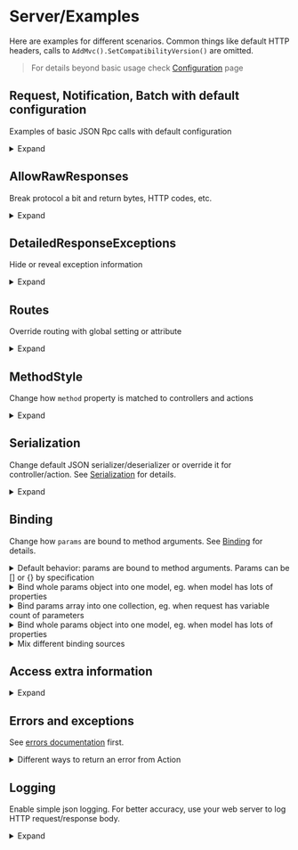 # Server/Examples

Here are examples for different scenarios. Common things like default HTTP headers, calls to `AddMvc().SetCompatibilityVersion()` are omitted.

> For details beyond basic usage check [Configuration](configuration) page

## Request, Notification, Batch with default configuration

Examples of basic JSON Rpc calls with default configuration
<details>
<summary>Expand</summary>

> `Startup.cs`
```cs
.AddJsonRpcServer()
```

> `EchoController.cs`
```cs
public class EchoController : JsonRpcController
{
    public string ToLower(string value)
    {
        return value.ToLower();
    }
}
```

<table>
<tr>
    <td>
        Request
    </td>
    <td>
        Response
    </td>
</tr>

<tr>

<td valign="top">

JSON Rpc Request
```http
POST /api/jsonrpc HTTP/1.1
Content-Type: application/json; charset=utf-8
```
```json
{
    "id": 1,
    "jsonrpc": "2.0",
    "method": "echo.to_lower",
    "params": {
        "value": "TEST"
    }
}
```

</td>
<td valign="top">

Normal response
```http
HTTP/1.1 200 OK
Content-Type: application/json; charset=utf-8
```
```json
{
    "id": 1,
    "jsonrpc": "2.0",
    "result": "test"
}
```

</td>
</tr>

<tr>

<td valign="top">

JSON Rpc Notification
```http
POST /api/jsonrpc HTTP/1.1
Content-Type: application/json; charset=utf-8
```
```json
{
    "jsonrpc": "2.0",
    "method": "echo.to_lower",
    "params": {
        "value": "TEST"
    }
}
```

</td>
<td valign="top">

No response content by specification
```http
HTTP/1.1 200 OK
Content-Length: 0
```

</td>
</tr>

<tr>

<td valign="top">

JSON Rpc Batch
```http
POST /api/jsonrpc HTTP/1.1
Content-Type: application/json; charset=utf-8
```
```json
[
    {
        "id": 1,
        "jsonrpc": "2.0",
        "method": "echo.to_lower",
        "params": {
            "value": "REQUEST WITH ID AS NUMBER"
        }
    },
    {
        "id": "abc",
        "jsonrpc": "2.0",
        "method": "echo.to_lower",
        "params": {
            "value": "REQUEST WITH ID AS STRING"
        }
    },
    {
        "id": null,
        "jsonrpc": "2.0",
        "method": "echo.to_lower",
        "params": {
            "value": "REQUEST WITH NULL ID"
        }
    },
    {
        "jsonrpc": "2.0",
        "method": "echo.to_lower",
        "params": {
            "value": "NOTIFICATION, NO RESPONSE EXPECTED"
        }
    }
]
```

</td>
<td valign="top">

Responses for all items, except for notifications
```http
HTTP/1.1 200 OK
Content-Type: application/json; charset=utf-8
```
```json
[
    {
        "id": 1,
        "jsonrpc": "2.0",
        "result": "request with id as number"
    },
    {
        "id": "abc",
        "jsonrpc": "2.0",
        "result": "request with id as string"
    },
    {
        "id": null,
        "jsonrpc": "2.0",
        "result": "request with null id"
    }
]
```

</td>
</tr>


</table>
</details>


## AllowRawResponses

Break protocol a bit and return bytes, HTTP codes, etc.
<details>
<summary>Expand</summary>

> `Startup.cs`
```cs
.AddJsonRpcServer(options => {
    options.AllowRawResponses = true;
});
```

> `DataController.cs`
```cs
public class DataController : JsonRpcController
{
    public ActionResult GetBytes(int count)
    {
        var bytes = Enumerable.Range(0, count).Select(x => (byte)x).ToArray();
        return new FileContentResult(bytes, "application/octet-stream");
    }

    public ActionResult Redirect(string url)
    {
        return RedirectPermanent(url);
    }
}
```

<table>
<tr>
    <td>
        Request
    </td>
    <td>
        Response
    </td>
</tr>

<tr>

<td valign="top">

GetBytes Request
```http
POST /api/jsonrpc HTTP/1.1
Content-Type: application/json; charset=utf-8
```
```json
{
    "id": 1,
    "jsonrpc": "2.0",
    "method": "data.get_bytes",
    "params": {
        "count": 100
    }
}
```

</td>
<td valign="top">

Unmodified bytes in response
```http
HTTP/1.1 200 OK
Content-Type: application/octet-stream
Content-Length: 100
```
```
�    

 !"#$%&'()*+,-./0123456789:;<=>?@ABCDEFGHIJKLMNOPQRSTUVWXYZ[\]^_`abc
```

</td>
</tr>

<tr>

<td valign="top">

Redirect Request
```http
POST /api/jsonrpc HTTP/1.1
Content-Type: application/json; charset=utf-8
```
```json
{
    "id": 1,
    "jsonrpc": "2.0",
    "method": "data.redirect_to",
    "params": {
        "url": "https://google.com"
    }
}
```

</td>
<td valign="top">

HTTP Redirect
```http
HTTP/1.1 301 Moved Permanently
Content-Length: 0
Location: https://google.com
```

</td>
</tr>

<tr>

<td valign="top">

JSON Rpc Batch
```http
POST /api/jsonrpc HTTP/1.1
Content-Type: application/json; charset=utf-8
```
```json
[
    {
        "id": 1,
        "jsonrpc": "2.0",
        "method": "data.get_bytes",
        "params": {
            "count": 100
        }
    }
]
```

</td>
<td valign="top">

JSON Rpc Error
```http
HTTP/1.1 200 OK
Content-Type: application/json; charset=utf-8
```
```json
[
    {
        "id": 1,
        "jsonrpc": "2.0",
        "error": {
            "code": -32001,
            "message": "Server error",
            "data": {
                "internal_http_code": null,
                "message": "Raw responses are not allowed by default and not supported in batches, check JsonRpcOptions",
                "details": null,
                "type": "Tochka.JsonRpc.Server.Exceptions.JsonRpcInternalException"
            }
        }
    }
]
```

</td>
</tr>


</table>
</details>


## DetailedResponseExceptions

Hide or reveal exception information
<details>
<summary>Expand</summary>

> `Startup.cs`
```cs
.AddJsonRpcServer(options => {
    options.DetailedResponseExceptions = /*true or false*/;
});
```

> `ErrorController.cs`
```cs
public class ErrorController : JsonRpcController
{
    public string Fail()
    {
        throw new NotImplementedException("not ready yet, come here later!");
    }
}
```

<table>
<tr>
    <td>
        Request
    </td>
    <td>
        Response
    </td>
</tr>

<tr>

<td valign="top">

Request
```http
POST /api/jsonrpc HTTP/1.1
Content-Type: application/json; charset=utf-8
```
```json
{
    "id": 1,
    "jsonrpc": "2.0",
    "method": "error.fail",
    "params": null
}
```

</td>
<td valign="top">

No details when `DetailedResponseExceptions` is **false**
```http
HTTP/1.1 200 OK
Content-Type: application/json; charset=utf-8
```
```json
{
    "id": 1,
    "jsonrpc": "2.0",
    "error": {
        "code": -32000,
        "message": "Server error",
        "data": {
            "internal_http_code": null,
            "message": "not ready yet, come here later!",
            "details": null,
            "type": "System.NotImplementedException"
        }
    }
}
```

</td>
</tr>

<tr>

<td valign="top">

Request
```http
POST /api/jsonrpc HTTP/1.1
Content-Type: application/json; charset=utf-8
```
```json
{
    "id": 1,
    "jsonrpc": "2.0",
    "method": "error.fail",
    "params": null
}
```

</td>
<td valign="top">

`ExceptionInfo` object when `DetailedResponseExceptions` is **true**
```http
HTTP/1.1 200 OK
Content-Type: application/json; charset=utf-8
```
```json
{
    "id": 1,
    "jsonrpc": "2.0",
    "error": {
        "code": -32000,
        "message": "Server error",
        "data": {
            "internal_http_code": null,
            "message": "not ready yet, come here later!",
            "details": "System.NotImplementedException: not ready yet, come here later!\r\n   at WebApplication1.Controllers.ErrorController.Fail() in C:\\Users\\rast\\source\\repos\\WebApplication1\\WebApplication1\\Controllers\\ValuesController.cs:line 73\r\n   at lambda_method(Closure , Object , Object[] )\r\n   at Microsoft.AspNetCore.Mvc.Internal.ActionMethodExecutor.SyncObjectResultExecutor.Execute(IActionResultTypeMapper mapper, ObjectMethodExecutor executor, Object controller, Object[] arguments)\r\n   at Microsoft.AspNetCore.Mvc.Internal.ControllerActionInvoker.InvokeActionMethodAsync()\r\n   at Microsoft.AspNetCore.Mvc.Internal.ControllerActionInvoker.InvokeNextActionFilterAsync()\r\n   at Microsoft.AspNetCore.Mvc.Internal.ControllerActionInvoker.Rethrow(ActionExecutedContext context)\r\n   at Microsoft.AspNetCore.Mvc.Internal.ControllerActionInvoker.Next(State& next, Scope& scope, Object& state, Boolean& isCompleted)\r\n   at Microsoft.AspNetCore.Mvc.Internal.ControllerActionInvoker.InvokeInnerFilterAsync()\r\n   at Microsoft.AspNetCore.Mvc.Internal.ResourceInvoker.InvokeNextResourceFilter()\r\n   at Microsoft.AspNetCore.Mvc.Internal.ResourceInvoker.Rethrow(ResourceExecutedContext context)\r\n   at Microsoft.AspNetCore.Mvc.Internal.ResourceInvoker.Next(State& next, Scope& scope, Object& state, Boolean& isCompleted)\r\n   at Microsoft.AspNetCore.Mvc.Internal.ResourceInvoker.InvokeFilterPipelineAsync()\r\n   at Microsoft.AspNetCore.Mvc.Internal.ResourceInvoker.InvokeAsync()\r\n   at Microsoft.AspNetCore.Routing.EndpointMiddleware.Invoke(HttpContext httpContext)\r\n   at Microsoft.AspNetCore.Routing.EndpointRoutingMiddleware.Invoke(HttpContext httpContext)\r\n   at Tochka.JsonRpc.Server.Services.RequestHandler.SafeNext(IUntypedCall call, HandlingContext context, Boolean allowRawResponses)",
            "type": "System.NotImplementedException"
        }
    }
}
```

</td>
</tr>


</table>
</details>


## Routes

Override routing with global setting or attribute
<details>
<summary>Expand</summary>

Change default route and override it with custom route in controller or action
> `Startup.cs`
```cs
.AddJsonRpcServer(options => {
    options.DefaultMethodOptions.Route = "/public_api";
});
```

> `UsersController.cs`
```cs
/*[Route] override is also possible here*/
public class UsersController : JsonRpcController
{
    public List<string> GetNames()
    {
        return new List<string> { "Alice", "Bob" };
    }

    [Route("/admin_api")]
    public Guid Create(string name)
    {
        // add user to DB and return ID
        return Guid.NewGuid();
    }
}
```

<table>
<tr>
    <td>
        Request
    </td>
    <td>
        Response
    </td>
</tr>

<tr>

<td valign="top">

Request to GetNames at default route
```http
POST /public_api HTTP/1.1
Content-Type: application/json; charset=utf-8
```
```json
{
    "id": 1,
    "jsonrpc": "2.0",
    "method": "users.get_names",
    "params": null
}
```

</td>
<td valign="top">

Normal response
```http
HTTP/1.1 200 OK
Content-Type: application/json; charset=utf-8
```
```json
{
    "id": 1,
    "jsonrpc": "2.0",
    "result": [
        "Alice",
        "Bob"
    ]
}
```

</td>
</tr>

<tr>

<td valign="top">

Request to Create at default route 
```http
POST /public_api HTTP/1.1
Content-Type: application/json; charset=utf-8
```
```json
{
    "id": 1,
    "jsonrpc": "2.0",
    "method": "users.create",
    "params": {
        "name": "Charlie"
    }
}
```

</td>
<td valign="top">

Error response
```http
HTTP/1.1 200 OK
Content-Type: application/json; charset=utf-8
```
```json
{
    "id": 1,
    "jsonrpc": "2.0",
    "error": {
        "code": -32601,
        "message": "Method not found",
        "data": null
    }
}
```

</td>
</tr>

<tr>

<td valign="top">

Request to Create at overridden route 
```http
POST /admin_api HTTP/1.1
Content-Type: application/json; charset=utf-8
```
```json
{
    "id": 1,
    "jsonrpc": "2.0",
    "method": "users.create",
    "params": {
        "name": "Charlie"
    }
}
```

</td>
<td valign="top">

Normal response
```http
HTTP/1.1 200 OK
Content-Type: application/json; charset=utf-8
```
```json
{
    "id": 1,
    "jsonrpc": "2.0",
    "result": "ad355447-ee5e-4418-96b4-171e36fa994b"
}
```

</td>
</tr>

</table>
</details>


## MethodStyle

Change how `method` property is matched to controllers and actions
<details>
<summary>Expand</summary>

Request's `method` property can be sent in different formats depending on global setting: as `controller.action` or as `action`
> `Startup.cs`
```cs
.AddJsonRpcServer(options => {
    options.DefaultMethodOptions.MethodStyle = /* MethodStyle.ControllerAndAction or MethodStyle.ActionOnly*/;
});
```

> `EchoController.cs`
```cs
/*[JsonRpcMethodStyle] override is also possible here*/
public class EchoController : JsonRpcController
{
    /*[JsonRpcMethodStyle] override is also possible here*/
    public string ToLower(string value)
    {
        return value.ToLower();
    }
}
```

<table>
<tr>
    <td>
        Request
    </td>
    <td>
        Response
    </td>
</tr>

<tr>

<td valign="top">

Request with method with `controller.action` (MethodStyle.ControllerAndAction)
```http
POST /api/jsonrpc HTTP/1.1
Content-Type: application/json; charset=utf-8
```
```json
{
    "id": 1,
    "jsonrpc": "2.0",
    "method": "echo.to_lower",
    "params": {
        "value": "TEST"
    }
}
```

</td>
<td valign="top">

Response from `EchoController.ToLower`
```http
HTTP/1.1 200 OK
Content-Type: application/json; charset=utf-8
```
```json
{
    "id": 1,
    "jsonrpc": "2.0",
    "result": "test"
}
```

</td>
</tr>

<tr>

<td valign="top">

Request with method with `action` (MethodStyle.ActionOnly)
```http
POST /api/jsonrpc HTTP/1.1
Content-Type: application/json; charset=utf-8
```
```json
{
    "id": 1,
    "jsonrpc": "2.0",
    "method": "to_lower",
    "params": {
        "value": "TEST"
    }
}
```

</td>
<td valign="top">

Response from `EchoController.ToLower`
```http
HTTP/1.1 200 OK
Content-Type: application/json; charset=utf-8
```
```json
{
    "id": 1,
    "jsonrpc": "2.0",
    "result": "test"
}
```

</td>
</tr>


</table>
</details>


## Serialization

Change default JSON serializer/deserializer or override it for controller/action. See [Serialization](serialization) for details.
<details>
<summary>Expand</summary>

Note how changing serialization affects `params` and `method`.
> `Startup.cs`
```cs
.AddJsonRpcServer(options => {
    options.DefaultMethodOptions.RequestSerializer = typeof(CamelCaseJsonRpcSerializer);
});

services.TryAddJsonRpcSerializer<CamelCaseJsonRpcSerializer>();
```

> `SimpleCalcController.cs`
```cs
/*[JsonRpcSerializer] override is also possible here*/
public class SimpleCalcController : JsonRpcController
    {
        public object SubtractIntegers(int firstValue, int secondValue)
        {
            var result = firstValue - secondValue;
            return new
            {
                firstValue,
                secondValue,
                firstMinusSecond = result
            };
        }

        [JsonRpcSerializer(typeof(SnakeCaseJsonRpcSerializer))]
        public object AddIntegers(int firstValue, int secondValue)
        {
            var result = firstValue + secondValue;
            return new
            {
                firstValue,
                secondValue,
                firstPlusSecond = result
            };
        }
    }
```

<table>
<tr>
    <td>
        Request
    </td>
    <td>
        Response
    </td>
</tr>

<tr>

<td valign="top">

Request with camelCase
```http
POST /api/jsonrpc HTTP/1.1
Content-Type: application/json; charset=utf-8
```
```json
{
    "id": 1,
    "jsonrpc": "2.0",
    "method": "simpleCalc.subtractIntegers",
    "params": {
        "firstValue": 42,
        "secondValue": 38
    }
}
```

</td>
<td valign="top">

Response with camelCase
```http
HTTP/1.1 200 OK
Content-Type: application/json; charset=utf-8
```
```json
{
    "id": 1,
    "jsonrpc": "2.0",
    "result": {
        "firstValue": 42,
        "secondValue": 38,
        "firstMinusSecond": 4
    }
}
```

</td>
</tr>

<tr>

<td valign="top">

Request with snake_case
```http
POST /api/jsonrpc HTTP/1.1
Content-Type: application/json; charset=utf-8
```
```json
{
    "id": 1,
    "jsonrpc": "2.0",
    "method": "simple_calc.add_integers",
    "params": {
        "first_value": 42,
        "second_value": 38
    }
}
```

</td>
<td valign="top">

Response with snake_case
```http
HTTP/1.1 200 OK
Content-Type: application/json; charset=utf-8
```
```json
{
    "id": 1,
    "jsonrpc": "2.0",
    "result": {
        "first_value": 42,
        "second_value": 38,
        "first_plus_second": 80
    }
}
```

</td>
</tr>


</table>
</details>


## Binding

Change how `params` are bound to method arguments. See [Binding](binding) for details.


<details>
<summary>Default behavior: params are bound to method arguments. Params can be [] or {} by specification</summary>

<table>
<tr>
    <td>
        Request
    </td>
    <td>
        Action method
    </td>
</tr>

<tr>

<td valign="top">

Request has object with two properties
```http
POST /api/jsonrpc HTTP/1.1
Content-Type: application/json; charset=utf-8
```
```json
{
    "id": 1,
    "jsonrpc": "2.0",
    "method": "foo",
    "params": {
        "bar": 1,
        "baz": "test"
    }
}
```

</td>
<td valign="top">

`params` are bound to method arguments by names
```cs
public void Foo(int bar, string baz){
    // bar == 1
    // baz == "test"
}
```

</td>
</tr>

<tr>

<td valign="top">

Request has array with two items
```http
POST /api/jsonrpc HTTP/1.1
Content-Type: application/json; charset=utf-8
```
```json
{
    "id": 1,
    "jsonrpc": "2.0",
    "method": "foo",
    "params": [
        1,
        "test"
    ]
}
```

</td>
<td valign="top">

`params` are bound to method arguments by indices
```cs
public void Foo(int bar, string baz){
    // bar == 1
    // baz == "test"
}
```

</td>
</tr>


</table>
</details>


<details>
<summary>Bind whole params object into one model, eg. when model has lots of properties</summary>

<table>
<tr>
    <td>
        Request
    </td>
    <td>
        Action method
    </td>
</tr>

<tr>

<td valign="top">

Request has object with two properties
```http
POST /api/jsonrpc HTTP/1.1
Content-Type: application/json; charset=utf-8
```
```json
{
    "id": 1,
    "jsonrpc": "2.0",
    "method": "foo",
    "params": {
        "bar": 1,
        "baz": "test"
    }
}
```

</td>
<td valign="top">

`params` are bound to single method argument
```cs
public class Data
{
    public int Bar { get; set; }
    public string Baz { get; set; }
}

public void Foo([FromParams(BindingStyle.Object)] Data data){
    // data.Bar == 1
    // data.Baz == "test"
}
```

</td>
</tr>

<tr>

<td valign="top">

Request has array with two items
```http
POST /api/jsonrpc HTTP/1.1
Content-Type: application/json; charset=utf-8
```
```json
{
    "id": 1,
    "jsonrpc": "2.0",
    "method": "foo",
    "params": [
        1,
        "test"
    ]
}
```

</td>
<td valign="top">

Error because array items can not be bound to object properties
```cs
public class Data
{
    public int Bar { get; set; }
    public string Baz { get; set; }
}

public void Foo([FromParams(BindingStyle.Object)] Data data){
    // does not work for `params` array
}
```
```json
{
    "id": 1,
    "jsonrpc": "2.0",
    "error": {
        "code": -32602,
        "message": "Invalid params",
        "data": {
            "data": [
                "Bind error. Can not bind array to object parameter. Json key [0]"
            ]
        }
    }
}
```

</td>
</tr>


</table>

</details>


<details>
<summary>Bind params array into one collection, eg. when request has variable count of parameters</summary>

<table>
<tr>
    <td>
        Request
    </td>
    <td>
        Action method
    </td>
</tr>

<tr>

<td valign="top">

Request has object with two properties
```http
POST /api/jsonrpc HTTP/1.1
Content-Type: application/json; charset=utf-8
```
```json
{
    "id": 1,
    "jsonrpc": "2.0",
    "method": "foo",
    "params": {
        "bar": 1,
        "baz": 2
    }
}
```

</td>
<td valign="top">

Error because object properties can not be bound to array items
```cs
public void Foo([FromParams(BindingStyle.Array)] List<int> data){
    // does not work for `params` object
}
```
```json
{
    "id": 1,
    "jsonrpc": "2.0",
    "error": {
        "code": -32602,
        "message": "Invalid params",
        "data": {
            "data": [
                "Bind error. Can not bind object to collection parameter. Json key [data]"
            ]
        }
    }
}
```

</td>
</tr>

<tr>

<td valign="top">

Request has array with two items
```http
POST /api/jsonrpc HTTP/1.1
Content-Type: application/json; charset=utf-8
```
```json
{
    "id": 1,
    "jsonrpc": "2.0",
    "method": "foo",
    "params": [
        1,
        2
    ]
}
```

</td>
<td valign="top">

Array items are bound to collection
```cs
public void Foo([FromParams(BindingStyle.Array)] List<int> data){
    // data[0] == 1
    // data[1] == 2
}
```

</td>
</tr>


</table>

</details>


<details>
<summary>Bind whole params object into one model, eg. when model has lots of properties</summary>

<table>
<tr>
    <td>
        Request
    </td>
    <td>
        Action method
    </td>
</tr>

<tr>

<td valign="top">

Request has object with two properties
```http
POST /api/jsonrpc HTTP/1.1
Content-Type: application/json; charset=utf-8
```
```json
{
    "id": 1,
    "jsonrpc": "2.0",
    "method": "foo",
    "params": {
        "bar": 1,
        "baz": "test"
    }
}
```

</td>
<td valign="top">

`params` are bound to single method argument
```cs
public class Data
{
    public int Bar { get; set; }
    public string Baz { get; set; }
}

public void Foo([FromParams(BindingStyle.Object)] Data data){
    // data.Bar == 1
    // data.Baz == "test"
}
```

</td>
</tr>

<tr>

<td valign="top">

Request has array with two items
```http
POST /api/jsonrpc HTTP/1.1
Content-Type: application/json; charset=utf-8
```
```json
{
    "id": 1,
    "jsonrpc": "2.0",
    "method": "foo",
    "params": [
        1,
        "test"
    ]
}
```

</td>
<td valign="top">

Error because array items can not be bound to object properties
```cs
public class Data
{
    public int Bar { get; set; }
    public string Baz { get; set; }
}

public void Foo([FromParams(BindingStyle.Object)] Data data){
    // does not work for `params` array
}
```
```json
{
    "id": 1,
    "jsonrpc": "2.0",
    "error": {
        "code": -32602,
        "message": "Invalid params",
        "data": {
            "data": [
                "Bind error. Can not bind array to object parameter. Json key [0]"
            ]
        }
    }
}
```

</td>
</tr>


</table>

</details>




<details>
<summary>Mix different binding sources</summary>

Also try default params, object, dynamic and custom serialization...
```cs
public void Foo1(object bar, dynamic baz, [FromParams(BindingStyle.Object)] Data data, [FromServices]ICustomService service, CancellationToken token){
    // bar, baz are bound by default
    // data is bound with specified behavior
    // service and token are bound by framework as usual
}

public void Foo2(int? bar, string baz="default_value"){
    // "params" can have:
    // "bar": null
    // and omit baz entirely
}
```

</details>

## Access extra information

<details>
<summary>Expand</summary>

JSON request is accessible from HttpContext.Items with extension method:
```cs
var call = HttpContext.GetJsonRpcCall();
            
var id = (call as UntypedRequest)?.Id;
var isArrayParams = call.Params is JArray;
var method = call.Method;
var jsonString = call.RawJson;
```

Check if this is a nested pipeline (with a copy of HTTP context):
```cs
HttpContext.Items.TryGetValue(JsonRpcConstants.NestedPipelineItemKey, out var item);

var isInsideMatrix = (item as bool?) == true;
```

</details>

## Errors and exceptions

See [errors documentation](errors) first. 

<details>
<summary>Different ways to return an error from Action</summary>

Consider actions in this controller. Below are examples of their output. HTTP headers are omitted, response is always `200 OK`.

```cs
public class FailController : JsonRpcController
{
    public class MyData
    {
        public int Bar { get; set; }
        public string Baz { get; set; }
    }

    private readonly IJsonRpcErrorFactory jsonRpcErrorFactory;

    public FailController(IJsonRpcErrorFactory jsonRpcErrorFactory)
    {
        this.jsonRpcErrorFactory = jsonRpcErrorFactory;
    }
}
```

<table>
<tr>
    <td>
        Action
    </td>
    <td>
        Response without DetailedResponseExceptions
    </td>
    <td>
        Response with DetailedResponseExceptions
    </td>
</tr>

<tr>

<td valign="top">

```cs
public void ThrowException()
{
    throw new DivideByZeroException("test");
}
```

</td>

<td valign="top">

```json
{
    "id": 1,
    "jsonrpc": "2.0",
    "error": {
        "code": -32000,
        "message": "Server error",
        "data": {
            "internal_http_code": null,
            "message": "test",
            "details": null,
            "type": "System.DivideByZeroException"
        }
    }
}
```

</td>

<td valign="top">

```json
{
    "id": 1,
    "jsonrpc": "2.0",
    "error": {
        "code": -32000,
        "message": "Server error",
        "data": {
            "internal_http_code": null,
            "message": "test",
            "details": "System.DivideByZeroException: test\r\n   at WebApplication1.Controllers.FailController.ThrowException() ... (and the rest of the stack trace) ...",
            "type": "System.DivideByZeroException"
        }
    }
}
```

</td>
</tr>

<tr>

<td valign="top">

```cs
public IError Error()
{
    return jsonRpcErrorFactory.Error(1, "error with custom data", new MyData());
}
```

</td>

<td valign="top">

```json
{
    "id": 1,
    "jsonrpc": "2.0",
    "error": {
        "code": 1,
        "message": "error with custom data",
        "data": {
            "bar": 0,
            "baz": null
        }
    }
}
```

</td>

<td valign="top">

no difference

</td>
</tr>

<tr>

<td valign="top">

```cs
public IError PredefinedError()
{
    return jsonRpcErrorFactory.InvalidParams("oops");
    // or others:
    //return jsonRpcErrorFactory.ParseError("oops");
    //return jsonRpcErrorFactory.InvalidRequest("oops");
}
```

</td>

<td valign="top">

```json
{
    "id": 1,
    "jsonrpc": "2.0",
    "error": {
        "code": -32602,
        "message": "Invalid params",
        "data": "oops"
    }
}
```

</td>

<td valign="top">

no difference

</td>
</tr>

<tr>

<td valign="top">

```cs
public ActionResult MvcError()
{
    return this.BadRequest(new MyData());
}
```

</td>

<td valign="top">

```json
{
    "id": 1,
    "jsonrpc": "2.0",
    "error": {
        "code": -32602,
        "message": "Invalid params",
        "data": {
            "bar": 0,
            "baz": null
        }
    }
}
```

</td>

<td valign="top">

no difference

</td>
</tr>

<tr>

<td valign="top">

```cs
public ActionResult WrapExceptionManually()
{
    try
    {
        throw new DivideByZeroException("oops");
    }
    catch(Exception e)
    {
        var error = jsonRpcErrorFactory.Exception(e);
        return new ObjectResult(error);
    }

    return Ok();
}
```

</td>

<td valign="top">

```json
{
    "id": 1,
    "jsonrpc": "2.0",
    "error": {
        "code": -32000,
        "message": "Server error",
        "data": {
            "internal_http_code": null,
            "message": "oops",
            "details": null,
            "type": "System.DivideByZeroException"
        }
    }
}
```

</td>

<td valign="top">

```json
{
    "id": 1,
    "jsonrpc": "2.0",
    "error": {
        "code": -32000,
        "message": "Server error",
        "data": {
            "internal_http_code": null,
            "message": "oops",
            "details": "System.DivideByZeroException: oops\r\n   at WebApplication1.Controllers.FailController.WrapExceptionManually()  ... (and the rest of the stack trace) ...",
            "type": "System.DivideByZeroException"
        }
    }
}
```

</td>
</tr>

<tr>

<td valign="top">

```cs
public IError WrapHttpErrorManually()
{
    var innerException = new DivideByZeroException("inner!");
    var e = new Exception("message!", innerException);
    return jsonRpcErrorFactory.HttpError(500, e);
}
```

</td>

<td valign="top">

```json
{
    "id": 1,
    "jsonrpc": "2.0",
    "error": {
        "code": -32603,
        "message": "Internal error",
        "data": {
            "internal_http_code": null,
            "message": "message!",
            "details": null,
            "type": "System.Exception"
        }
    }
}
```

</td>

<td valign="top">

```json
{
    "id": 1,
    "jsonrpc": "2.0",
    "error": {
        "code": -32603,
        "message": "Internal error",
        "data": {
            "internal_http_code": null,
            "message": "message!",
            "details": "System.Exception: message! ---> System.DivideByZeroException: inner!\r\n   --- End of inner exception stack trace ---",
            "type": "System.Exception"
        }
    }
}
```

</td>
</tr>

<tr>

<td valign="top">

```cs
public IError ManuallyCreatedError()
{
    return new Error<MyData>
    {
        Code = 1,
        Message = "error with custom data",
        Data = new MyData()
        {
            Bar = 1,
            Baz = "test"
        }
    };
}
```

</td>

<td valign="top">

```json
{
    "id": 1,
    "jsonrpc": "2.0",
    "error": {
        "code": 1,
        "message": "error with custom data",
        "data": {
            "bar": 1,
            "baz": "test"
        }
    }
}
```

</td>

<td valign="top">

no difference

</td>
</tr>


</table>

</details>

## Logging

Enable simple json logging. For better accuracy, use your web server to log HTTP request/response body.
<details>
<summary>Expand</summary>

Add to `Startup.cs`:

```cs
public void ConfigureServices(IServiceCollection services)
{
    services.AddMvc(options =>
    {
        options.Filters.Add(typeof(JsonRpcResultLoggingFilter));  // <-- this logs properly serialized response JSONs, but without headers
    })
    .AddJsonRpcServer()
    .SetCompatibilityVersion(CompatibilityVersion.Version_2_2);
}

public void Configure(IApplicationBuilder app, IHostingEnvironment env)
{
    app
        .UseMiddleware<JsonRpcRequestLoggingMiddleware>()  // <-- this logs full request JSON. If batch, each request is logged separately
        .UseMvc();
}
```

</details>
